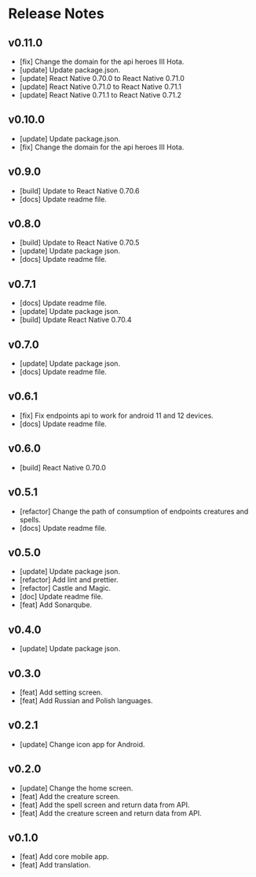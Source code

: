 
# Release Notes

## v0.11.0

- [fix] Change the domain for the api heroes III Hota.
- [update] Update package.json.
- [update] React Native 0.70.0 to React Native 0.71.0
- [update] React Native 0.71.0 to React Native 0.71.1
- [update] React Native 0.71.1 to React Native 0.71.2

## v0.10.0

- [update] Update package.json.
- [fix] Change the domain for the api heroes III Hota.

## v0.9.0

- [build] Update to React Native 0.70.6
- [docs] Update readme file.

## v0.8.0

- [build] Update to React Native 0.70.5
- [update] Update package json.
- [docs] Update readme file.

## v0.7.1

- [docs] Update readme file.
- [update] Update package json.
- [build] Update React Native 0.70.4

## v0.7.0

- [update] Update package json.
- [docs] Update readme file.

## v0.6.1

- [fix] Fix endpoints api to work for android 11 and 12 devices.
- [docs] Update readme file.

## v0.6.0

- [build] React Native 0.70.0

## v0.5.1

- [refactor] Change the path of consumption of endpoints creatures and spells.
- [docs] Update readme file.

## v0.5.0

- [update] Update package json.
- [refactor] Add lint and prettier.
- [refactor] Castle and Magic.
- [doc] Update readme file.
- [feat] Add Sonarqube.

## v0.4.0

- [update] Update package json.

## v0.3.0

- [feat] Add setting screen.
- [feat] Add Russian and Polish languages.

## v0.2.1

- [update] Change icon app for Android.

## v0.2.0

- [update] Change the home screen.
- [feat] Add the creature screen.
- [feat] Add the spell screen and return data from API.
- [feat] Add the creature screen and return data from API.

## v0.1.0

- [feat] Add core mobile app.
- [feat] Add translation.
